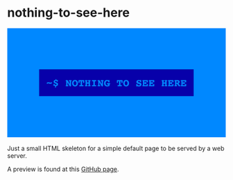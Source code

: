 # nothing-to-see-here

![Preview](./nothing-to-see-here.png?raw=true)

Just a small HTML skeleton for a simple default page to be served by a web server.

A preview is found at this [GitHub page](https://rabattkarte.github.io/nothing-to-see-here/).
